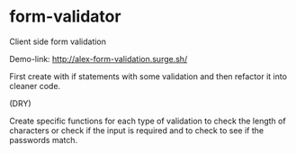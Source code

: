 # form-validator

Client side form validation 

Demo-link: http://alex-form-validation.surge.sh/

First create with if statements with some validation and then refactor it into cleaner code.

(DRY) 

Create specific functions for each type of validation to check the length of characters or check if the input is required and to check to see if the passwords match.